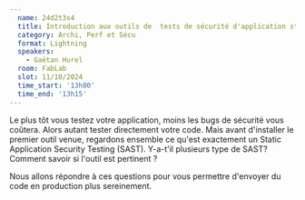 ```yaml
---
  name: 24d2t3s4
  title: Introduction aux outils de  tests de sécurité d'application statique (SAST)
  category: Archi, Perf et Sécu
  format: Lightning
  speakers: 
    - Gaëtan Hurel 
  room: FabLab
  slot: 11/10/2024
  time_start: '13h00'
  time_end: '13h15'
---
```

Le plus tôt vous testez votre application, moins les bugs de sécurité vous coûtera. Alors autant tester directement votre code. Mais avant d'installer le premier outil venue, regardons ensemble ce qu'est exactement un Static Application Security Testing (SAST). Y-a-t'il plusieurs type de SAST? Comment savoir si l'outil est pertinent ?

Nous allons répondre à ces questions pour vous permettre d'envoyer du code en production plus sereinement.

